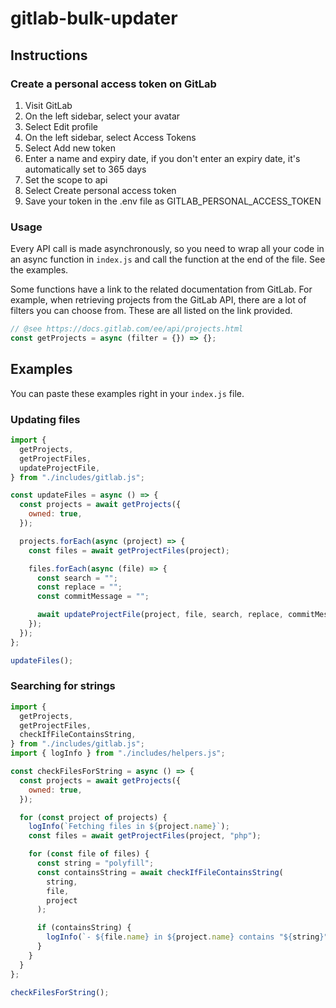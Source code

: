# gitlab-bulk-updater

## Instructions

### Create a personal access token on GitLab

1. Visit GitLab
2. On the left sidebar, select your avatar
3. Select Edit profile
4. On the left sidebar, select Access Tokens
5. Select Add new token
6. Enter a name and expiry date, if you don't enter an expiry date, it's automatically set to 365 days
7. Set the scope to api
8. Select Create personal access token
9. Save your token in the .env file as GITLAB_PERSONAL_ACCESS_TOKEN

### Usage

Every API call is made asynchronously, so you need to wrap all your code in an async function in `index.js` and call the function at the end of the file. See the examples.

Some functions have a link to the related documentation from GitLab. For example, when retrieving projects from the GitLab API, there are a lot of filters you can choose from. These are all listed on the link provided.

```js
// @see https://docs.gitlab.com/ee/api/projects.html
const getProjects = async (filter = {}) => {};
```

## Examples

You can paste these examples right in your `index.js` file.

### Updating files

```js
import {
  getProjects,
  getProjectFiles,
  updateProjectFile,
} from "./includes/gitlab.js";

const updateFiles = async () => {
  const projects = await getProjects({
    owned: true,
  });

  projects.forEach(async (project) => {
    const files = await getProjectFiles(project);

    files.forEach(async (file) => {
      const search = "";
      const replace = "";
      const commitMessage = "";

      await updateProjectFile(project, file, search, replace, commitMessage);
    });
  });
};

updateFiles();
```

### Searching for strings

```js
import {
  getProjects,
  getProjectFiles,
  checkIfFileContainsString,
} from "./includes/gitlab.js";
import { logInfo } from "./includes/helpers.js";

const checkFilesForString = async () => {
  const projects = await getProjects({
    owned: true,
  });

  for (const project of projects) {
    logInfo(`Fetching files in ${project.name}`);
    const files = await getProjectFiles(project, "php");

    for (const file of files) {
      const string = "polyfill";
      const containsString = await checkIfFileContainsString(
        string,
        file,
        project
      );

      if (containsString) {
        logInfo(`- ${file.name} in ${project.name} contains "${string}"`);
      }
    }
  }
};

checkFilesForString();
```
